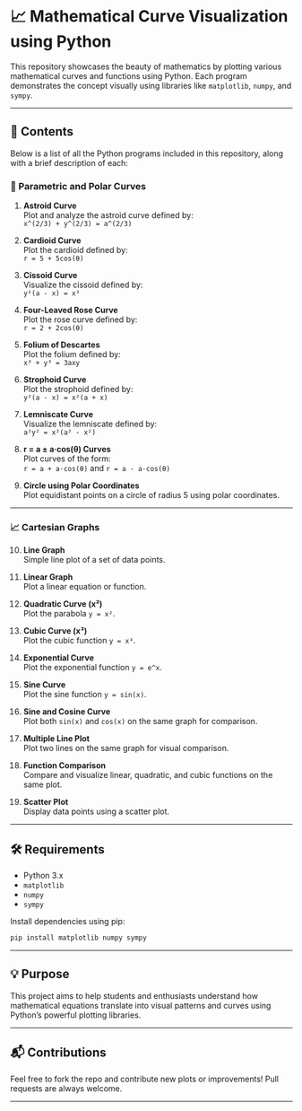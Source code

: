 # 📈 Mathematical Curve Visualization using Python

This repository showcases the beauty of mathematics by plotting various mathematical curves and functions using Python. Each program demonstrates the concept visually using libraries like `matplotlib`, `numpy`, and `sympy`.

---

## 📂 Contents

Below is a list of all the Python programs included in this repository, along with a brief description of each: 

### 📀 Parametric and Polar Curves

1. **Astroid Curve**\
   Plot and analyze the astroid curve defined by:\
   `x^(2/3) + y^(2/3) = a^(2/3)`

2. **Cardioid Curve**\
   Plot the cardioid defined by:\
   `r = 5 + 5cos(θ)`

3. **Cissoid Curve**\
   Visualize the cissoid defined by:\
   `y²(a - x) = x³`

4. **Four-Leaved Rose Curve**\
   Plot the rose curve defined by:\
   `r = 2 + 2cos(θ)`

5. **Folium of Descartes**\
   Plot the folium defined by:\
   `x³ + y³ = 3axy`

6. **Strophoid Curve**\
   Plot the strophoid defined by:\
   `y²(a - x) = x²(a + x)`

7. **Lemniscate Curve**\
   Visualize the lemniscate defined by:\
   `a²y² = x²(a² - x²)`

8. **r = a ± a·cos(θ) Curves**\
   Plot curves of the form:\
   `r = a + a·cos(θ)` and `r = a - a·cos(θ)`

9. **Circle using Polar Coordinates**\
   Plot equidistant points on a circle of radius 5 using polar coordinates.

---

### 📈 Cartesian Graphs

10. **Line Graph**\
    Simple line plot of a set of data points.

11. **Linear Graph**\
    Plot a linear equation or function.

12. **Quadratic Curve (x²)**\
    Plot the parabola `y = x²`.

13. **Cubic Curve (x³)**\
    Plot the cubic function `y = x³`.

14. **Exponential Curve**\
    Plot the exponential function `y = e^x`.

15. **Sine Curve**\
    Plot the sine function `y = sin(x)`.

16. **Sine and Cosine Curve**\
    Plot both `sin(x)` and `cos(x)` on the same graph for comparison.

17. **Multiple Line Plot**\
    Plot two lines on the same graph for visual comparison.

18. **Function Comparison**\
    Compare and visualize linear, quadratic, and cubic functions on the same plot.

19. **Scatter Plot**\
    Display data points using a scatter plot.

---

## 🛠️ Requirements

- Python 3.x
- `matplotlib`
- `numpy`
- `sympy`

Install dependencies using pip:

```bash
pip install matplotlib numpy sympy
```

---

## 💡 Purpose

This project aims to help students and enthusiasts understand how mathematical equations translate into visual patterns and curves using Python’s powerful plotting libraries.

---

## 📬 Contributions

Feel free to fork the repo and contribute new plots or improvements! Pull requests are always welcome.

---

